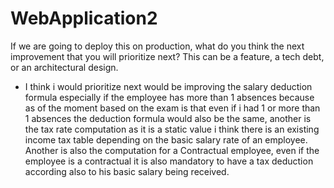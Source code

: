 # WebApplication2
If we are going to deploy this on production, what do you think the next improvement
that you will prioritize next? This can be a feature, a tech debt, or an architectural
design.

- I think i would prioritize next would be improving the salary deduction formula especially if the employee has more than 1 absences because as of the moment based on the exam is that even if i had 1 or more than 1 absences the deduction formula would also be the same, another is the tax rate computation as it is a static value i think there is an existing income tax table depending on the basic salary rate of an employee. Another is also the computation for a Contractual employee, even if the employee is a contractual it is also mandatory to have a tax deduction according also to his basic salary being received.
